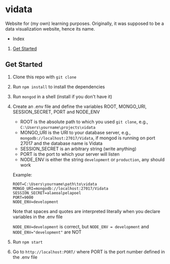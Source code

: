 # vidata

Website for (my own) learning purposes.
Originally, it was supposed to be a data visualization website, hence its name.

* Index
1. [Get Started](#get-started)

## Get Started

1. Clone this repo with `git clone`
2. Run `npm install` to install the dependencies
3. Run `mongod` in a shell (install if you don't have it)
4. Create an .env file and define the variables ROOT, MONGO_URI, SESSION_SECRET, PORT and NODE_ENV
    - ROOT is the absolute path to which you used `git clone`, e.g., `C:\Users\yourname\projects\vidata`
    - MONGO_URI is the URI to your database server, e.g., `mongodb://localhost:27017/Vidata`, if mongod is running on port 27017 and the database name is Vidata
    - SESSION_SECRET is an arbitrary string (write anything)
    - PORT is the port to which your server will listen
    - NODE_ENV is either the string `development` or `production`, any should work

    Example:
    ```
    ROOT=C:\Users\yourname\path\to\vidata
    MONGO_URI=mongodb://localhost:27017/Vidata
    SESSION_SECRET=alaeoalpelapoel
    PORT=9000
    NODE_ENV=development
    ```

    Note that spaces and quotes are interpreted literally when you declare variables in the .env file

    `NODE_ENV=development` is correct, but `NODE_ENV = development` and `NODE_ENV="development"` are NOT
    
5. Run `npm start`
6. Go to `http://localhost:PORT/` where PORT is the port number defined in the .env file
